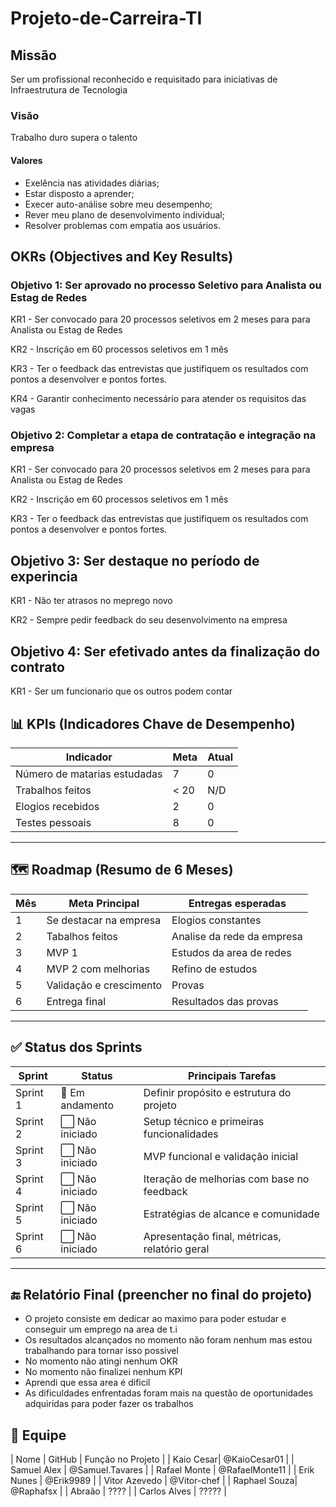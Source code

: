 # Projeto-de-Carreira-TI
## Missão
Ser um profissional reconhecido e requisitado para iniciativas de Infraestrutura de Tecnologia
### Visão
Trabalho duro supera o talento
#### Valores 
- Exelência nas atividades diárias;
- Estar disposto a aprender;
- Execer auto-análise sobre meu desempenho;
- Rever meu plano de desenvolvimento individual;
- Resolver problemas com empatia aos usuários.
## OKRs (Objectives and Key Results)

### Objetivo 1: Ser aprovado no processo Seletivo para Analista ou Estag de Redes

KR1 - Ser convocado para 20 processos seletivos em 2 meses para para Analista ou Estag de Redes

KR2 - Inscrição em 60 processos seletivos em 1 mês

KR3 - Ter o feedback das entrevistas que justifiquem os resultados com pontos a desenvolver e pontos fortes.

KR4 - Garantir conhecimento necessário para atender os requisitos das vagas

### Objetivo 2: Completar a etapa de contratação e integração na empresa

KR1 - Ser convocado para 20 processos seletivos em 2 meses para para Analista ou Estag de Redes

KR2 - Inscrição em 60 processos seletivos em 1 mês

KR3 - Ter o feedback das entrevistas que justifiquem os resultados com pontos a desenvolver e pontos fortes.

## Objetivo 3: Ser destaque no período de experincia
KR1 - Não ter atrasos no meprego novo

KR2 - Sempre pedir feedback do seu desenvolvimento na empresa

## Objetivo 4: Ser efetivado antes da finalização do contrato
KR1 - Ser um funcionario que os outros podem contar



## 📊 KPIs (Indicadores Chave de Desempenho)

| Indicador                | Meta          | Atual |
|--------------------------|---------------|--------|
| Número de matarias estudadas| 7           | 0      |
| Trabalhos feitos          | < 20          | N/D    |
| Elogios recebidos          | 2           | 0      |
| Testes pessoais     | 8                 | 0   |

---

## 🗺️ Roadmap (Resumo de 6 Meses)

| Mês | Meta Principal                         | Entregas esperadas                             |
|-----|-----------------------------------------|------------------------------------------------|
| 1   | Se destacar na empresa                    | Elogios constantes            |
| 2   | Tabalhos feitos                    | Analise da rede da empresa  |
| 3   | MVP 1                                   | Estudos da area de redes        |
| 4   | MVP 2 com melhorias                     | Refino de estudos                        |
| 5   | Validação e crescimento                 | Provas      |
| 6   | Entrega final            | Resultados das provas    |

---

## ✅ Status dos Sprints

| Sprint | Status | Principais Tarefas                                  |
|--------|--------|------------------------------------------------------|
| Sprint 1 | 🔄 Em andamento | Definir propósito e estrutura do projeto         |
| Sprint 2 | ⬜️ Não iniciado | Setup técnico e primeiras funcionalidades        |
| Sprint 3 | ⬜️ Não iniciado | MVP funcional e validação inicial               |
| Sprint 4 | ⬜️ Não iniciado | Iteração de melhorias com base no feedback      |
| Sprint 5 | ⬜️ Não iniciado | Estratégias de alcance e comunidade             |
| Sprint 6 | ⬜️ Não iniciado | Apresentação final, métricas, relatório geral   |

---

## 🔚 Relatório Final (preencher no final do projeto)

- O projeto consiste em dedicar ao maximo para poder estudar e conseguir um emprego na area de t.i
- Os resultados alcançados no momento não foram nenhum mas estou trabalhando para tornar isso possivel
- No momento não atingi nenhum OKR
- No momento não finalizei nenhum KPI
- Aprendi que essa area é dificil
- As dificuldades enfrentadas foram mais na questão de oportunidades adquiridas para poder fazer os trabalhos

## 👥 Equipe
| Nome | GitHub | Função no Projeto |
| Kaio Cesar| @KaioCesar01 | 
| Samuel Alex | @Samuel.Tavares |
| Rafael Monte | @RafaelMonte11 |
| Erik Nunes | @Erik9989 |
| Vitor Azevedo | @Vitor-chef |
| Raphael Souza| @Raphafsx |
| Abraão | ???? |
| Carlos Alves | ????? |
